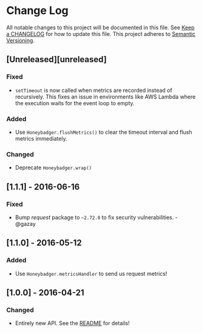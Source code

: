 # Change Log
All notable changes to this project will be documented in this file. See [Keep a
CHANGELOG](http://keepachangelog.com/) for how to update this file. This project
adheres to [Semantic Versioning](http://semver.org/).

## [Unreleased][unreleased]
### Fixed
- `setTimeout` is now called when metrics are recorded instead of recursively.
  This fixes an issue in environments like AWS Lambda where the execution waits
  for the event loop to empty.

### Added
- Use `Honeybadger.flushMetrics()` to clear the timeout interval and flush
  metrics immediately.

### Changed
- Deprecate `Honeybadger.wrap()`

## [1.1.1] - 2016-06-16
### Fixed
- Bump *request* package to `~2.72.0` to fix security vulnerabilities. -@gazay

## [1.1.0] - 2016-05-12
### Added
- Use `Honeybadger.metricsHandler` to send us request metrics!

## [1.0.0] - 2016-04-21
### Changed
- Entirely new API. See the [README](README.md) for details!
